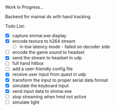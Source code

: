 Work In Progress...

Backend for maimai dx with hand tracking.

Todo List:

- [X] capture sinmai.exe display
- [X] encode texture to h264 stream
  - [ ] in low latency mode - failed on decoder side
- [ ] encode the game sound to headset
- [X] send the stream to headset in udp
- [ ] full hand hitbox
- [ ] add a user-friendly config file
- [X] receive user input from quest in udp
- [X] transform the input to proper serial data format
- [X] simulate the keyboard input
- [X] send input data to sinmai.exe
- [ ] stop streaming when hmd not active
- [ ] simulate light
